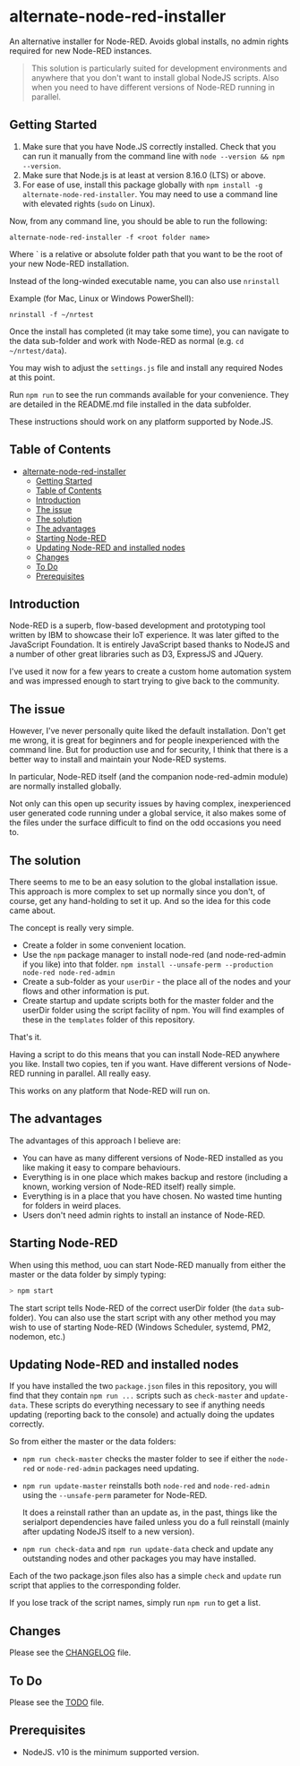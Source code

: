# alternate-node-red-installer
An alternative installer for Node-RED. Avoids global installs, no admin rights required for new Node-RED instances.

> This solution is particularly suited for development environments and anywhere that you don't want to install global NodeJS scripts. Also when you need to have different versions of Node-RED running in parallel.

## Getting Started

1. Make sure that you have Node.JS correctly installed. Check that you can run it manually from the command line with `node --version && npm --version`.
2. Make sure that Node.js is at least at version 8.16.0 (LTS) or above.
3. For ease of use, install this package globally with `npm install -g alternate-node-red-installer`. You may need to use a command line with elevated rights (`sudo` on Linux).

Now, from any command line, you should be able to run the following:

```
alternate-node-red-installer -f <root folder name>
```

Where <root folder name>` is a relative or absolute folder path that you want to be the root of your new Node-RED installation.

Instead of the long-winded executable name, you can also use `nrinstall`

Example (for Mac, Linux or Windows PowerShell):

```
nrinstall -f ~/nrtest
```

Once the install has completed (it may take some time), you can navigate to the data sub-folder and work with Node-RED as normal (e.g. `cd ~/nrtest/data`).

You may wish to adjust the `settings.js` file and install any required Nodes at this point.

Run `npm run` to see the run commands available for your convenience. They are detailed in the README.md file installed in the data subfolder.

These instructions should work on any platform supported by Node.JS.

## Table of Contents

<!-- TOC -->

* [alternate-node-red-installer](#alternate-node-red-installer)
  * [Getting Started](#getting-started)
  * [Table of Contents](#table-of-contents)
  * [Introduction](#introduction)
  * [The issue](#the-issue)
  * [The solution](#the-solution)
  * [The advantages](#the-advantages)
  * [Starting Node-RED](#starting-node-red)
  * [Updating Node-RED and installed nodes](#updating-node-red-and-installed-nodes)
  * [Changes](#changes)
  * [To Do](#to-do)
  * [Prerequisites](#prerequisites)

<!-- /TOC -->

## Introduction

Node-RED is a superb, flow-based development and prototyping tool written by IBM to showcase their IoT experience.
It was later gifted to the JavaScript Foundation. It is entirely JavaScript based thanks to NodeJS and a number
of other great libraries such as D3, ExpressJS and JQuery.

I've used it now for a few years to create a custom home automation system and was impressed enough to start trying
to give back to the community.

## The issue

However, I've never personally quite liked the default installation. Don't get me wrong, it is great for beginners
and for people inexperienced with the command line. But for production use and for security, I think that there
is a better way to install and maintain your Node-RED systems.

In particular, Node-RED itself (and the companion node-red-admin module) are normally installed globally.

Not only can this open up security issues by having complex, inexperienced user generated code running under a global
service, it also makes some of the files under the surface difficult to find on the odd occasions you need to.

## The solution

There seems to me to be an easy solution to the global installation issue. This approach is more complex to set up
normally since you don't, of course, get any hand-holding to set it up. And so the idea for this code came about.

The concept is really very simple.

* Create a folder in some convenient location.
* Use the `npm` package manager to install node-red (and node-red-admin if you like) into that folder. `npm install --unsafe-perm --production node-red node-red-admin`
* Create a sub-folder as your `userDir` - the place all of the nodes and your flows and other information is put.
* Create startup and update scripts both for the master folder and the userDir folder using the script facility of npm.
  You will find examples of these in the `templates` folder of this repository.

That's it.

Having a script to do this means that you can install Node-RED anywhere you like. Install two copies, ten if you want.
Have different versions of Node-RED running in parallel. All really easy.

This works on any platform that Node-RED will run on.

## The advantages

The advantages of this approach I believe are:

- You can have as many different versions of Node-RED installed as you like making it easy to compare behaviours.
- Everything is in one place which makes backup and restore (including a known, working version of Node-RED itself) really simple.
- Everything is in a place that you have chosen. No wasted time hunting for folders in weird places.
- Users don't need admin rights to install an instance of Node-RED.

## Starting Node-RED

When using this method, uou can start Node-RED manually from either the master or the data folder by simply typing:

```bash
> npm start
```

The start script tells Node-RED of the correct userDir folder (the `data` sub-folder). You can also use the
start script with any other method you may wish to use of starting Node-RED (Windows Scheduler, systemd, PM2, nodemon, etc.)

## Updating Node-RED and installed nodes

If you have installed the two `package.json` files in this repository, you will find that they contain `npm run ...`
scripts such as `check-master` and `update-data`. These scripts do everything necessary to see if anything needs
updating (reporting back to the console) and actually doing the updates correctly.

So from either the master or the data folders:

* `npm run check-master` checks the master folder to see if either the `node-red` or `node-red-admin` packages need updating.
* `npm run update-master` reinstalls both `node-red` and `node-red-admin` using the `--unsafe-perm` parameter for Node-RED.
   
   It does a reinstall rather than an update as, in the past, things like the serialport dependencies have failed
   unless you do a full reinstall (mainly after updating NodeJS itself to a new version).
   
* `npm run check-data` and `npm run update-data` check and update any outstanding nodes and other packages you may have installed.

Each of the two package.json files also has a simple `check` and `update` run script that applies to the corresponding folder.

If you lose track of the script names, simply run `npm run` to get a list.

## Changes

Please see the [CHANGELOG](./CHANGELOG.md) file.

## To Do

Please see the [TODO](./TODO.md) file.

## Prerequisites

* NodeJS. v10 is the minimum supported version.
